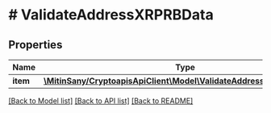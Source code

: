 # # ValidateAddressXRPRBData

## Properties

Name | Type | Description | Notes
------------ | ------------- | ------------- | -------------
**item** | [**\MitinSany/CryptoapisApiClient\Model\ValidateAddressXRPRBDataItem**](ValidateAddressXRPRBDataItem.md) |  |

[[Back to Model list]](../../README.md#models) [[Back to API list]](../../README.md#endpoints) [[Back to README]](../../README.md)
